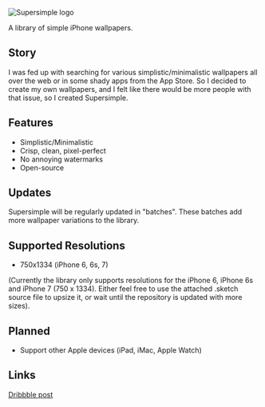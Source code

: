 ![Supersimple logo](https://github.com/harleo/Harleo/blob/e7cd9063668c953e6ff552c3e466ce5ed4ab86c8/assets/offsite-img/Supersimple/supersimple_logo.jpg)

A library of simple iPhone wallpapers.

## Story
I was fed up with searching for various simplistic/minimalistic wallpapers all over the web or in some shady apps from the App Store.
So I decided to create my own wallpapers, and I felt like there would be more people with that issue, so I created Supersimple.

## Features
* Simplistic/Minimalistic
* Crisp, clean, pixel-perfect
* No annoying watermarks
* Open-source

## Updates
Supersimple will be regularly updated in "batches".
These batches add more wallpaper variations to the library.

## Supported Resolutions
* 750x1334 (iPhone 6, 6s, 7)

(Currently the library only supports resolutions for the iPhone 6, iPhone 6s and iPhone 7 (750 x 1334).
Either feel free to use the attached .sketch source file to upsize it, or wait until the repository is updated with more sizes).

## Planned
* Support other Apple devices (iPad, iMac, Apple Watch)

## Links
[Dribbble post](https://dribbble.com/shots/3775231-Supersimple-A-library-of-simple-iPhone-wallpapers-Batch-1)
